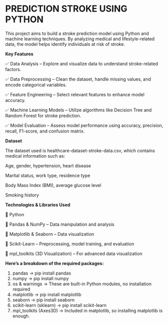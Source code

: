 # **PREDICTION STROKE USING PYTHON**


This project aims to build a stroke prediction model using Python and machine learning techniques. By analyzing medical and lifestyle-related data, the model helps identify individuals at risk of stroke.





**Key Features**


✅ Data Analysis – Explore and visualize data to understand stroke-related factors.

✅ Data Preprocessing – Clean the dataset, handle missing values, and encode categorical variables.

✅ Feature Engineering – Select relevant features to enhance model accuracy.

✅ Machine Learning Models – Utilize algorithms like Decision Tree and Random Forest for stroke prediction.

✅ Model Evaluation – Assess model performance using accuracy, precision, recall, F1-score, and confusion matrix.






**Dataset**


The dataset used is healthcare-dataset-stroke-data.csv, which contains medical information such as:


Age, gender, hypertension, heart disease

Marital status, work type, residence type

Body Mass Index (BMI), average glucose level

Smoking history

**Technologies & Libraries Used**

📌 Python

📌 Pandas & NumPy – Data manipulation and analysis

📌 Matplotlib & Seaborn – Data visualization

📌 Scikit-Learn – Preprocessing, model training, and evaluation

📌 mpl_toolkits (3D Visualization) – For advanced data visualization


**Here’s a breakdown of the required packages:**

1. pandas → pip install pandas
2. numpy → pip install numpy
3. os & warnings → These are built-in Python modules, no installation required
4. matplotlib → pip install matplotlib
5. seaborn → pip install seaborn
6. scikit-learn (sklearn) → pip install scikit-learn
7. mpl_toolkits (Axes3D) → Included in matplotlib, so installing matplotlib is enough.
